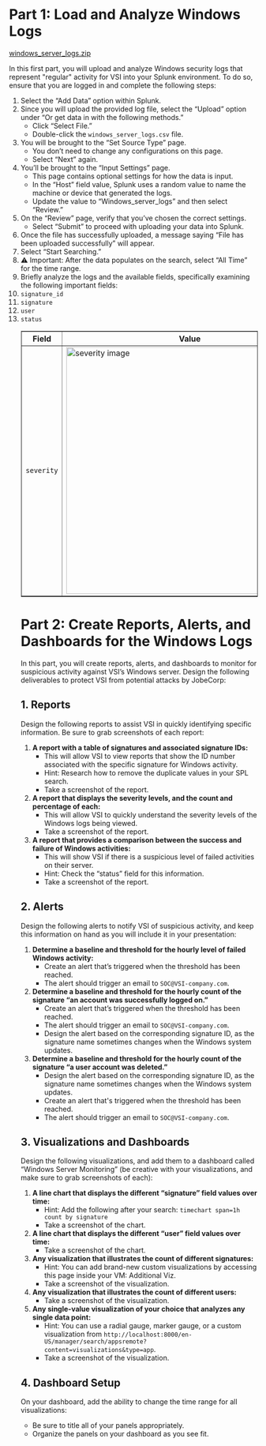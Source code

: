 # Part 1: Load and Analyze Windows Logs

[windows_server_logs.zip](https://github.com/user-attachments/files/19326877/windows_server_logs.zip)


In this first part, you will upload and analyze Windows security logs that represent "regular" activity for VSI into your Splunk environment. To do so, ensure that you are logged in and complete the following steps:
<ol>
        <li>Select the “Add Data” option within Splunk.</li>
        <li>Since you will upload the provided log file, select the “Upload” option under “Or get data in with the following methods.”
            <ul>
                <li>Click “Select File.”</li>
                <li>Double-click the <code>windows_server_logs.csv</code> file.</li>
            </ul>
        </li>
        <li>You will be brought to the “Set Source Type” page.
            <ul>
                <li>You don’t need to change any configurations on this page.</li>
                <li>Select “Next” again.</li>
            </ul>
        </li>
        <li>You’ll be brought to the “Input Settings” page.
            <ul>
                <li>This page contains optional settings for how the data is input.</li>
                <li>In the “Host” field value, Splunk uses a random value to name the machine or device that generated the logs.</li>
                <li>Update the value to “Windows_server_logs” and then select “Review.”</li>
            </ul>
        </li>
        <li>On the “Review” page, verify that you’ve chosen the correct settings.
            <ul>
                <li>Select “Submit” to proceed with uploading your data into Splunk.</li>
            </ul>
        </li>
        <li>Once the file has successfully uploaded, a message saying “File has been uploaded successfully” will appear.</li>
        <li>Select “Start Searching.”</li>
        <li><span class="warning">⚠️ Important:</span> After the data populates on the search, select “All Time” for the time range.</li>
        <li>Briefly analyze the logs and the available fields, specifically examining the following important fields:
        
  <li><code>signature_id</code></li>
                <li><code>signature</code></li>
                <li><code>user</code></li>
                <li><code>status</code></li>
               <table border="1">
    <tr>
        <th>Field</th>
        <th>Value</th>
    </tr>
    <tr>
        <td><code>severity</code></td>
        <td><img src="https://github.com/user-attachments/assets/c196c877-3ae4-4554-9df1-cad20d75eb68" alt="severity image" width="500"></td>
    </tr>
</table>


# Part 2: Create Reports, Alerts, and Dashboards for the Windows Logs
In this part, you will create reports, alerts, and dashboards to monitor for suspicious activity against VSI’s Windows server. Design the following deliverables to protect VSI from potential attacks by JobeCorp:
<h2>1. Reports</h2>
Design the following reports to assist VSI in quickly identifying specific information. Be sure to grab screenshots of each report:</p>
    <ol>
        <li><strong>A report with a table of signatures and associated signature IDs:</strong>
            <ul>
                <li>This will allow VSI to view reports that show the ID number associated with the specific signature for Windows activity.</li>
                <li><span class="hint">Hint: Research how to remove the duplicate values in your SPL search.</span></li>
                <li>Take a screenshot of the report.</li>
            </ul>
        </li>
        <li><strong>A report that displays the severity levels, and the count and percentage of each:</strong>
            <ul>
                <li>This will allow VSI to quickly understand the severity levels of the Windows logs being viewed.</li>
                <li>Take a screenshot of the report.</li>
            </ul>
        </li>
        <li><strong>A report that provides a comparison between the success and failure of Windows activities:</strong>
            <ul>
                <li>This will show VSI if there is a suspicious level of failed activities on their server.</li>
                <li><span class="hint">Hint: Check the “status” field for this information.</span></li>
                <li>Take a screenshot of the report.</li>
            </ul>
        </li>
    </ol>

 <h2>2. Alerts</h2>
    <p>Design the following alerts to notify VSI of suspicious activity, and keep this information on hand as you will include it in your presentation:</p>
    <ol>
        <li><strong>Determine a baseline and threshold for the hourly level of failed Windows activity:</strong>
            <ul>
                <li>Create an alert that’s triggered when the threshold has been reached.</li>
                <li>The alert should trigger an email to <code>SOC@VSI-company.com</code>.</li>
            </ul>
        </li>
        <li><strong>Determine a baseline and threshold for the hourly count of the signature “an account was successfully logged on.”</strong>
            <ul>
                <li>Create an alert that’s triggered when the threshold has been reached.</li>
                <li>The alert should trigger an email to <code>SOC@VSI-company.com</code>.</li>
                <li>Design the alert based on the corresponding signature ID, as the signature name sometimes changes when the Windows system updates.</li>
            </ul>
        </li>
        <li><strong>Determine a baseline and threshold for the hourly count of the signature “a user account was deleted.”</strong>
            <ul>
                <li>Design the alert based on the corresponding signature ID, as the signature name sometimes changes when the Windows system updates.</li>
                <li>Create an alert that's triggered when the threshold has been reached.</li>
                <li>The alert should trigger an email to <code>SOC@VSI-company.com</code>.</li>
            </ul>
        </li>
    </ol>

<h2>3. Visualizations and Dashboards</h2>
    <p>Design the following visualizations, and add them to a dashboard called “Windows Server Monitoring” (be creative with your visualizations, and make sure to grab screenshots of each):</p>
    <ol>
        <li><strong>A line chart that displays the different “signature” field values over time:</strong>
            <ul>
                <li><span class="hint">Hint: Add the following after your search: <code>timechart span=1h count by signature</code></span></li>
                <li>Take a screenshot of the chart.</li>
            </ul>
        </li>
        <li><strong>A line chart that displays the different “user” field values over time:</strong>
            <ul>
                <li>Take a screenshot of the chart.</li>
            </ul>
        </li>
        <li><strong>Any visualization that illustrates the count of different signatures:</strong>
            <ul>
                <li><span class="hint">Hint: You can add brand-new custom visualizations by accessing this page inside your VM: Additional Viz.</span></li>
                <li>Take a screenshot of the visualization.</li>
            </ul>
        </li>
        <li><strong>Any visualization that illustrates the count of different users:</strong>
            <ul>
                <li>Take a screenshot of the visualization.</li>
            </ul>
        </li>
        <li><strong>Any single-value visualization of your choice that analyzes any single data point:</strong>
            <ul>
                <li><span class="hint">Hint: You can use a radial gauge, marker gauge, or a custom visualization from <code>http://localhost:8000/en-US/manager/search/appsremote?content=visualizations&type=app</code>.</span></li>
                <li>Take a screenshot of the visualization.</li>
            </ul>
        </li>
    </ol>

<h2>4. Dashboard Setup</h2>
    <p>On your dashboard, add the ability to change the time range for all visualizations:</p>
    <ul>
        <li>Be sure to title all of your panels appropriately.</li>
        <li>Organize the panels on your dashboard as you see fit.</li>
    </ul>
